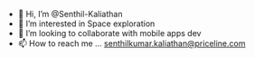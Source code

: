 - 👋 Hi, I’m @Senthil-Kaliathan
- 👀 I’m interested in Space exploration
- 💞️ I’m looking to collaborate with mobile apps dev
- 📫 How to reach me ... senthilkumar.kaliathan@priceline.com

<!---
Senthil-Kaliathan/Senthil-Kaliathan is a ✨ special ✨ repository because its `README.md` (this file) appears on your GitHub profile.
You can click the Preview link to take a look at your changes.
--->
